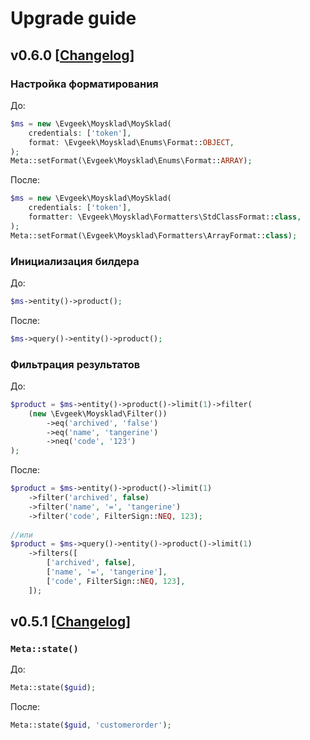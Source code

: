 # Upgrade guide

## v0.6.0 [[Changelog](/CHANGELOG.md#v060-upgrade-guide)]

### Настройка форматирования

До:

```php
$ms = new \Evgeek\Moysklad\MoySklad(
    credentials: ['token'],
    format: \Evgeek\Moysklad\Enums\Format::OBJECT,
);
Meta::setFormat(\Evgeek\Moysklad\Enums\Format::ARRAY);
```

После:

```php
$ms = new \Evgeek\Moysklad\MoySklad(
    credentials: ['token'],
    formatter: \Evgeek\Moysklad\Formatters\StdClassFormat::class,
);
Meta::setFormat(\Evgeek\Moysklad\Formatters\ArrayFormat::class);
```

### Инициализация билдера

До:

```php
$ms->entity()->product();
```

После:

```php
$ms->query()->entity()->product();
```

### Фильтрация результатов

До:

```php
$product = $ms->entity()->product()->limit(1)->filter(
    (new \Evgeek\Moysklad\Filter())
        ->eq('archived', 'false')
        ->eq('name', 'tangerine')
        ->neq('code', '123')
);
```

После:

```php
$product = $ms->entity()->product()->limit(1)
    ->filter('archived', false)
    ->filter('name', '=', 'tangerine')
    ->filter('code', FilterSign::NEQ, 123);
    
//или
$product = $ms->query()->entity()->product()->limit(1)
    ->filters([
        ['archived', false],
        ['name', '=', 'tangerine'],
        ['code', FilterSign::NEQ, 123],
    ]);
```

## v0.5.1 [[Changelog](/CHANGELOG.md#v051-upgrade-guide)]

### `Meta::state()`

До:

```php
Meta::state($guid);
```

После:

```php
Meta::state($guid, 'customerorder');
```